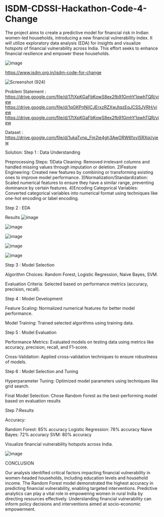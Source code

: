 # ISDM-CDSSI-Hackathon-Code-4-Change
The project aims to create a predictive model for financial risk in Indian women-led households, introducing a new financial vulnerability index. It will utilize exploratory data analysis (EDA) for insights and visualize hotspots of financial vulnerability across India. This effort seeks to enhance financial resilience and empower these households.

![image](https://github.com/Samrudhi00/ISDM-CDSSI-Hackathon-Code-4-Change/assets/89694069/bd069336-2676-4a56-8057-e1ee2549d597)



https://www.isdm.org.in/isdm-code-for-change




![Screenshot (924)](https://github.com/Samrudhi00/ISDM-CDSSI-Hackathon-Code-4-Change/assets/89694069/755bc65e-3ed6-496f-a2ac-cffd8f93a124)




Problem Statement : https://drive.google.com/file/d/17tXpKGaFbKowS8ex2fb91GmhY1qwhTQR/view
https://drive.google.com/file/d/1qGKPnNiICJErxzRZXwJtqzEqJCSSJVRH/view
https://drive.google.com/file/d/17tXpKGaFbKowS8ex2fb91GmhY1qwhTQR/view


Dataset : https://drive.google.com/file/d/1ukaTvnp_Fm2je4gh3AwORW6fxvISRXqi/view


Solution:
Step 1 : Data Understanding 

Preprocessing Steps:
1)Data Cleaning: Removed irrelevant columns and handled missing values through imputation or deletion.
2)Feature Engineering: Created new features by combining or transforming existing ones to improve model performance.
3)Normalization/Standardization: Scaled numerical features to ensure they have a similar range, preventing dominance by certain features.
4)Encoding Categorical Variables: Converted categorical variables into numerical format using techniques like one-hot encoding or label encoding.


Step 2 : EDA 

Results
![image](https://github.com/Samrudhi00/ISDM-CDSSI-Hackathon-Code-4-Change/assets/89694069/854181e1-17cf-413c-9e07-f96df19d997b)


![image](https://github.com/Samrudhi00/ISDM-CDSSI-Hackathon-Code-4-Change/assets/89694069/643d33ab-d7c5-4a4f-84b4-a9bac7febc56)


![image](https://github.com/Samrudhi00/ISDM-CDSSI-Hackathon-Code-4-Change/assets/89694069/ab7b6429-764f-48af-9325-41087e18f275)


![image](https://github.com/Samrudhi00/ISDM-CDSSI-Hackathon-Code-4-Change/assets/89694069/5f7edd0d-68b4-4a33-86b0-ada4ff122d86)

![image](https://github.com/Samrudhi00/ISDM-CDSSI-Hackathon-Code-4-Change/assets/89694069/27427103-3b25-4c25-868d-40d511a507c7)

Step 3 : Model Selection

Algorithm Choices:
Random Forest, Logistic Regression, Naive Bayes, SVM.

Evaluation Criteria:
Selected based on performance metrics (accuracy, precision, recall).

Step 4 : Model Development

Feature Scaling:
Normalized numerical features for better model performance.

Model Training:
Trained selected algorithms using training data.

Step 5 : Model Evaluation

Performance Metrics:
Evaluated models on testing data using metrics like accuracy, precision, recall, and F1-score.

Cross-Validation:
Applied cross-validation techniques to ensure robustness of models.

Step 6 : Model Selection and Tuning

Hyperparameter Tuning:
Optimized model parameters using techniques like grid search.

Final Model Selection:
Chose Random Forest as the best-performing model based on evaluation results

Step 7:Results

Accuracy:

Random Forest: 85% accuracy
Logistic Regression: 78% accuracy
Naive Bayes: 72% accuracy
SVM: 80% accuracy

Visualize financial vulnerability hotspots across India.

![image](https://github.com/Samrudhi00/ISDM-CDSSI-Hackathon-Code-4-Change/assets/89694069/b02f543e-1546-42fb-bfe2-cc02c1598fba)


CONCLUSION

Our analysis identified critical factors impacting financial vulnerability in women-headed households, including education levels and household income.
The Random Forest model demonstrated the highest accuracy in predicting financial vulnerability, enabling targeted interventions.
Predictive analytics can play a vital role in empowering women in rural India by directing resources effectively.
Understanding financial vulnerability can inform policy decisions and interventions aimed at socio-economic empowerment.

































